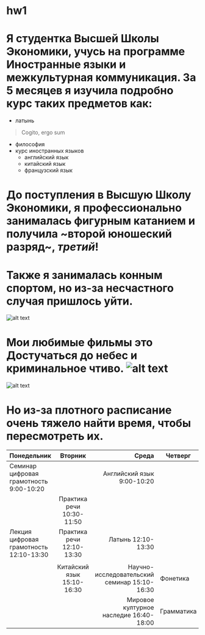 # hw1
# Я студентка Высшей Школы Экономики, учусь на программе Иностранные языки и межкультурная коммуникация. За 5 месяцев я изучила подробно курс таких предметов как:
* латынь
>Cogito, ergo sum
* философия
* курс иностранных языков
    * английский язык
    * китайский язык
    * французский язык

# До поступления в Высшую Школу Экономики, я профессионально занималась фигурным катанием и получила ~второй юношеский разряд~,  ***третий***!
# Также я занималась конным спортом, но из-за несчастного случая пришлось уйти. 
![alt text](http://s1.favim.com/orig/150303/depressed-emoji-grunge-pale-Favim.com-2527510.gif)

# Мои любимые фильмы это Достучаться до небес и криминальное чтиво. ![alt text](http://www.vokrug.tv/pic/product/9/8/5/5/medium_9855672b2a5fa05ccc4b8fc1aa0bd71a.jpeg)
![alt text](http://s14.stc.all.kpcdn.net/share/i/4/1068403/wx1080.jpg)
# Но из-за плотного расписание очень тяжело найти время, чтобы пересмотреть их. 

| Понедельник                            |Вторник                   | Среда                                       | Четверг   |
| -------------                          |:------------------:      | -----:                                      |--------   |
| Семинар цифровая грамотность 9:00-10:20|                          |Английский язык 9:00-10:20                   |           |
|                                        |Практика речи 10:30-11:50 |                                             |           |
| Лекция цифровая грамотность 12:10-13:30|Практика речи 12:10-13:30 |  Латынь 12:10-13:30                         |           |
|                                        |                          |                                             |           |
|                                        |Китайский язык 15:10-16:30| Научно-исследовательский семинар 15:10-16:30| Фонетика  |
|                                        |                          | Мировое културное наследие 16:40-18:00      | Грамматика|
